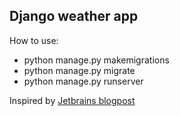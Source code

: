 ## Django weather app

How to use:
* python manage.py makemigrations
* python manage.py migrate
* python manage.py runserver

Inspired by [Jetbrains blogpost](https://blog.jetbrains.com/pycharm/2023/04/create-a-django-app-in-pycharm/)